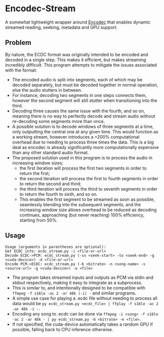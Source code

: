 # Encodec-Stream
A somewhat lightweight wrapper around [Encodec](https://github.com/facebookresearch/encodec) that enables dynamic streamed reading, seeking, metadata and GPU support.

## Problem
By nature, the ECDC format was originally intended to be encoded and decoded in a single step. This makes it efficient, but makes streaming incredibly difficult.
This program attempts to mitigate the issues associated with the format:
- The encoded audio is split into segments, each of which may be decoded separately, but must be decoded together in normal operation, else the audio stutters in between.
- For instance, decoding two segments in one steps connects them, however the second segment will still stutter when transitioning into the third.
- Decoding three causes the same issue with the fourth, and so on, meaning there is no way to perfectly decode and stream audio without re-decoding some segments more than once.
- A possible solution is to decode windows of three segments at a time, only outputting the central one at any given time. This would function as a working stream, however introduces a +200% computational overhead due to needing to process three times the data. This is a big deal as encodec is already significantly more computationally expensive than any other standard audio format.
- The proposed solution used in this program is to process the audio in increasing window sizes;
  - the first iteration will process the first two segments in order to return the first;
  - the second iteration will process the first to fourth segments in order to return the second and third;
  - the third iteration will process the third to seventh segments in order to return the fourth to sixth, and so on.
  - This enables the first segment to be streamed as soon as possible, seamlessly blending into the subsequent segments, and the increasing window size allows overhead to be reduced as decoding continues, approaching (but never reaching) 100% efficiency, starting from 50%.

## Usage
```
Usage (arguments in parentheses are optional):
Get ECDC info: ecdc_stream.py -i <file-or-url>
Decode ECDC->PCM: ecdc_stream.py (-ss <seek-start> -to <seek-end> -g <cuda-device>) -d <file-or-url>
Encode PCM->ECDC: ecdc_stream.py (-b <bitrate> -n <song-name> -s <source-url> -g <cuda-device>) -e <file>
```

- The program takes streamed inputs and outputs as PCM via stdin and stdout respectively, making it easy to integrate as a subprocess.
- This is similar to, and intentionally designed to be compatible with `ffmpeg -f s16le -ac 2 -ar 48k (-i) -` and similar programs.
- A simple use case for playing a .ecdc file without needing to process all data would be `py ecdc_stream.py <ecdc_file> | ffplay -f s16le -ac 2 -ar 48k -i -`.
- Encoding any song to .ecdc can be done via `ffmpeg -i <song> -f s16le -ac 2 -ar 48k - | py ecdc_stream.py -b <bitrate> -e <file>`.
- If not specified, the cuda-device automatically takes a random GPU if possible, falling back to CPU inference otherwise.
